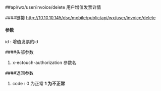 ##api/wx/user/invoice/delete  用户增值发票详情

####链接
     http://10.10.10.145/dsc/mobile/public/api/wx/user/invoice/delete


#### 参数
id : 增值发票的id

####头部参数
1. x-ectouch-authorization     参数名



####返回参数
1. code : 0 为正常   **1 为不正常**



